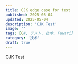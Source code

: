 ```yaml
---
title: CJK edge case for test
published: 2025-05-04
updated: 2025-05-04
description: 'CJK Test'
image: ''
tags: [C#, テスト, 技术, Fuwari]
category: '技术'
draft: true
---
```


CJK Test
